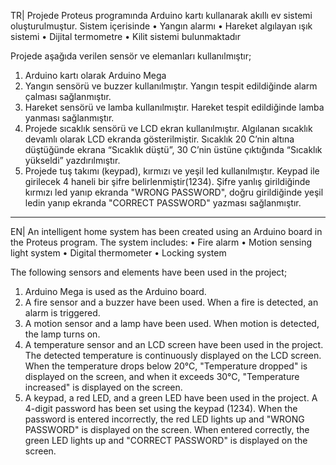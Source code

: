 TR| Projede Proteus programında Arduino kartı kullanarak akıllı ev sistemi oluşturulmuştur. Sistem içerisinde                                                                                   • Yangın alarmı
      • Hareket algılayan ışık sistemi
      • Dijital termometre
      • Kilit sistemi bulunmaktadır

Projede aşağıda verilen sensör ve elemanları kullanılmıştır;
1. Arduino kartı olarak Arduino Mega
2. Yangın sensörü ve buzzer kullanılmıştır. Yangın tespit edildiğinde alarm çalması sağlanmıştır.
3. Hareket sensörü ve lamba kullanılmıştır. Hareket tespit edildiğinde lamba yanması sağlanmıştır.
4. Projede sıcaklık sensörü ve LCD ekran kullanılmıştır. Algılanan sıcaklık devamlı olarak LCD ekranda gösterilmiştir. Sıcaklık 20 C’nin altına düştüğünde ekrana “Sıcaklık düştü”, 30 C’nin üstüne çıktığında “Sıcaklık yükseldi” yazdırılmıştır.
5. Projede tuş takımı (keypad), kırmızı ve yeşil led kullanılmıştır. Keypad ile girilecek 4 haneli bir şifre belirlenmiştir(1234). Şifre yanlış girildiğinde kırmızı led yanıp ekranda "WRONG PASSWORD", doğru girildiğinde yeşil ledin yanıp ekranda "CORRECT PASSWORD" yazması sağlanmıştır.

-----------------------------------------------------------------------------------------------------------------------------------------------------------------------------------------

EN| An intelligent home system has been created using an Arduino board in the Proteus program. The system includes:
     • Fire alarm
     • Motion sensing light system
     • Digital thermometer
     • Locking system

The following sensors and elements have been used in the project;
1. Arduino Mega is used as the Arduino board.
2. A fire sensor and a buzzer have been used. When a fire is detected, an alarm is triggered.
3. A motion sensor and a lamp have been used. When motion is detected, the lamp turns on.
4. A temperature sensor and an LCD screen have been used in the project. The detected temperature is continuously displayed on the LCD screen. When the temperature drops below 20°C, "Temperature dropped" is displayed on the screen, and when it exceeds 30°C, "Temperature increased" is displayed on the screen.
5. A keypad, a red LED, and a green LED have been used in the project. A 4-digit password has been set using the keypad (1234). When the password is entered incorrectly, the red LED lights up and "WRONG PASSWORD" is displayed on the screen. When entered correctly, the green LED lights up and "CORRECT PASSWORD" is displayed on the screen.




